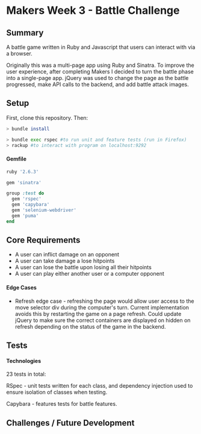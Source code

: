 # Makers Week 3 - Battle Challenge #
## Summary ##

A battle game written in Ruby and Javascript that users can interact with via a browser.

Originally this was a multi-page app using Ruby and Sinatra. To improve the user experience, after completing Makers I decided to turn the battle phase into a single-page app. jQuery was used to change the page as the battle progressed, make API calls to the backend, and add battle attack images. 

## Setup ##

First, clone this repository. Then:

```bash
> bundle install

> bundle exec rspec #to run unit and feature tests (run in Firefox)
> rackup #to interact with program on localhost:9292
```
#### Gemfile ####
```ruby
ruby '2.6.3'

gem 'sinatra'

group :test do
  gem 'rspec'
  gem 'capybara'
  gem 'selenium-webdriver'
  gem 'puma'
end
```


## Core Requirements ##
* A user can inflict damage on an opponent
* A user can take damage a lose hitpoints
* A user can lose the battle upon losing all their hitpoints
* A user can play either another user or a computer opponent

#### Edge Cases ####

* Refresh edge case - refreshing the page would allow user access to the move selector div during the computer's turn. Current implementation avoids this by restarting the game on a page refresh. Could update jQuery to make sure the correct containers are displayed on hidden on refresh depending on the status of the game in the backend.

## Tests ##

#### Technologies ###

23 tests in total:

RSpec - unit tests written for each class, and dependency injection used to ensure isolation of classes when testing.

Capybara - features tests for battle features.


## Challenges / Future Development ##
